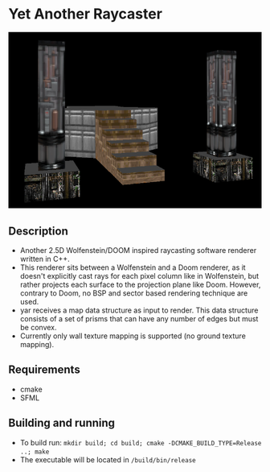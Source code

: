 # Yet Another Raycaster

![alt text](/other/doom_stairs_render_crop.png)

## Description

- Another 2.5D Wolfenstein/DOOM inspired raycasting software renderer written in C++.
- This renderer sits between a Wolfenstein and a Doom renderer, as it doesn't explicitly cast rays for each pixel column like in Wolfenstein, but rather projects each surface to the projection plane like Doom. However, contrary to Doom, no BSP and sector based rendering technique are used.
- yar receives a map data structure as input to render. This data structure consists of a set of prisms that can have any number of edges but must be convex.
- Currently only wall texture mapping is supported (no ground texture mapping).

## Requirements

- cmake
- SFML

## Building and running

- To build run: `mkdir build; cd build; cmake -DCMAKE_BUILD_TYPE=Release ..; make`
- The executable will be located in `/build/bin/release`
